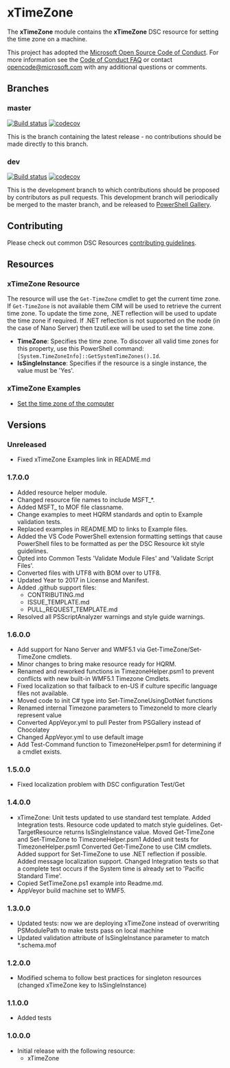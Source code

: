# xTimeZone

The **xTimeZone** module contains the **xTimeZone** DSC resource for setting the
time zone on a machine.

This project has adopted the [Microsoft Open Source Code of Conduct](https://opensource.microsoft.com/codeofconduct/).
For more information see the [Code of Conduct FAQ](https://opensource.microsoft.com/codeofconduct/faq/)
or contact [opencode@microsoft.com](mailto:opencode@microsoft.com) with any
additional questions or comments.

## Branches

### master

[![Build status](https://ci.appveyor.com/api/projects/status/7m4cwgkr5x4igpck/branch/master?svg=true)](https://ci.appveyor.com/project/PowerShell/xTimeZone/branch/master)
[![codecov](https://codecov.io/gh/PowerShell/xTimeZone/branch/master/graph/badge.svg)](https://codecov.io/gh/PowerShell/xTimeZone/branch/master)

This is the branch containing the latest release - no contributions should be made
directly to this branch.

### dev

[![Build status](https://ci.appveyor.com/api/projects/status/7m4cwgkr5x4igpck/branch/dev?svg=true)](https://ci.appveyor.com/project/PowerShell/xTimeZone/branch/dev)
[![codecov](https://codecov.io/gh/PowerShell/xTimeZone/branch/dev/graph/badge.svg)](https://codecov.io/gh/PowerShell/xTimeZone/branch/dev)

This is the development branch to which contributions should be proposed by contributors
as pull requests. This development branch will periodically be merged to the master
branch, and be released to [PowerShell Gallery](https://www.powershellgallery.com/).

## Contributing

Please check out common DSC Resources [contributing guidelines](https://github.com/PowerShell/DscResource.Kit/blob/master/CONTRIBUTING.md).

## Resources

### xTimeZone Resource

The resource will use the `Get-TimeZone` cmdlet to get the current
time zone. If `Get-TimeZone` is not available them CIM will be used to retrieve
the current time zone. To update the time zone, .NET reflection will be used to
update the time zone if required. If .NET reflection is not supported on the node
(in the case of Nano Server) then tzutil.exe will be used to set the time zone.

* **TimeZone**: Specifies the time zone. To discover all valid time zones for
  this property, use this PowerShell command: `[System.TimeZoneInfo]::GetSystemTimeZones().Id`.
* **IsSingleInstance**: Specifies if the resource is a single instance, the value
   must be 'Yes'.

### xTimeZone Examples

* [Set the time zone of the computer](/Examples/Resources/xTimezone/1-SetTimeZone.ps1)

## Versions

### Unreleased

* Fixed xTimeZone Examples link in README.md

### 1.7.0.0

* Added resource helper module.
* Changed resource file names to include MSFT_*.
* Added MSFT_ to MOF file classname.
* Change examples to meet HQRM standards and optin to Example validation
  tests.
* Replaced examples in README.MD to links to Example files.
* Added the VS Code PowerShell extension formatting settings that cause PowerShell
  files to be formatted as per the DSC Resource kit style guidelines.
* Opted into Common Tests 'Validate Module Files' and 'Validate Script Files'.
* Converted files with UTF8 with BOM over to UTF8.
* Updated Year to 2017 in License and Manifest.
* Added .github support files:
  * CONTRIBUTING.md
  * ISSUE_TEMPLATE.md
  * PULL_REQUEST_TEMPLATE.md
* Resolved all PSScriptAnalyzer warnings and style guide warnings.

### 1.6.0.0

* Add support for Nano Server and WMF5.1 via Get-TimeZone/Set-TimeZone cmdlets.
* Minor changes to bring make resource ready for HQRM.
* Renamed and reworked functions in TimezoneHelper.psm1 to prevent conflicts with
  new built-in WMF5.1 Timezone Cmdlets.
* Fixed localization so that failback to en-US if culture specific language files
  not available.
* Moved code to init C# type into Set-TimeZoneUsingDotNet functions
* Renamed internal Timezone parameters to TimezoneId to more clearly represent value
* Converted AppVeyor.yml to pull Pester from PSGallery instead of Chocolatey
* Changed AppVeyor.yml to use default image
* Add Test-Command function to TimezoneHelper.psm1 for determining if a cmdlet exists.

### 1.5.0.0

* Fixed localization problem with DSC configuration Test/Get

### 1.4.0.0

* xTimeZone: Unit tests updated to use standard test template.
             Added Integration tests.
             Resource code updated to match style guidelines.
             Get-TargetResource returns IsSingleInstance value.
             Moved Get-TimeZone and Set-TimeZone to TimezoneHelper.psm1
             Added unit tests for TimezoneHelper.psm1
             Converted Get-TimeZone to use CIM cmdlets.
             Added support for Set-TimeZone to use .NET reflection if possible.
             Added message localization support.
             Changed Integration tests so that a complete test occurs if the
             System time is already set to 'Pacific Standard Time'.
* Copied SetTimeZone.ps1 example into Readme.md.
* AppVeyor build machine set to WMF5.

### 1.3.0.0

* Updated tests: now we are deploying xTimeZone instead of overwriting PSModulePath
  to make tests pass on local machine
* Updated validation attribute of IsSingleInstance parameter to match *.schema.mof

### 1.2.0.0

* Modified schema to follow best practices for singleton resources (changed
  xTimeZone key to IsSingleInstance)

### 1.1.0.0

* Added tests

### 1.0.0.0

* Initial release with the following resource:
  * xTimeZone
